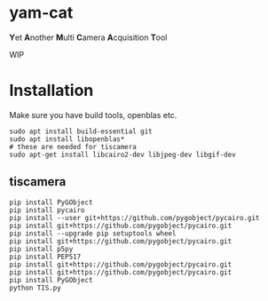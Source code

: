# yam-cat
**Y**et **A**nother **M**ulti **C**amera **A**cquisition **T**ool

WIP

# Installation

Make sure you have build tools, openblas etc.

```
sudo apt install build-essential git
sudo apt install libopenblas*
# these are needed for tiscamera
sudo apt-get install libcairo2-dev libjpeg-dev libgif-dev
```




## tiscamera

```
pip install PyGObject
pip install pycairo
pip install --user git+https://github.com/pygobject/pycairo.git
pip install git+https://github.com/pygobject/pycairo.git
pip install --upgrade pip setuptools wheel
pip install git+https://github.com/pygobject/pycairo.git
pip install p5py
pip install PEP517
pip install git+https://github.com/pygobject/pycairo.git
pip install git+https://github.com/pygobject/pycairo.git
pip install PyGObject
python TIS.py 
```
